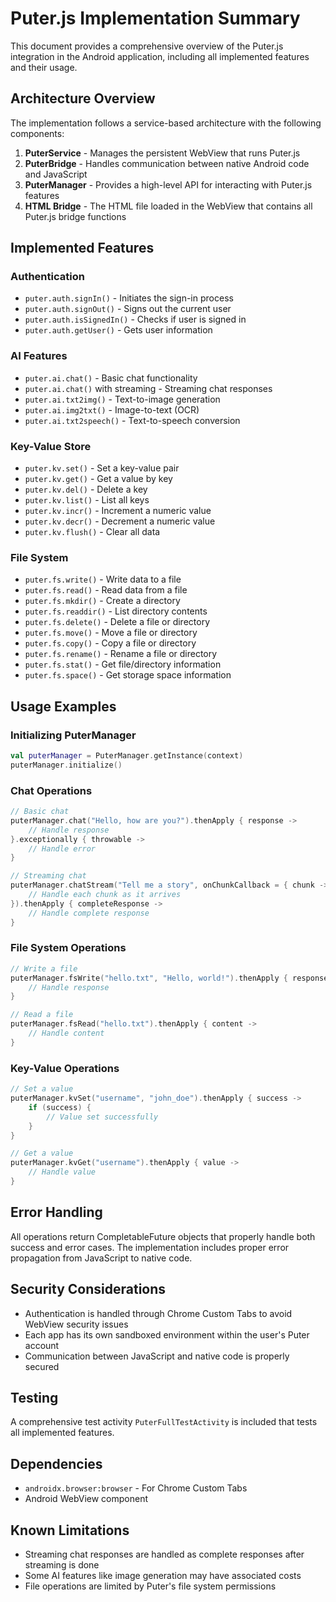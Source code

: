 # Puter.js Implementation Summary

This document provides a comprehensive overview of the Puter.js integration in the Android application, including all implemented features and their usage.

## Architecture Overview

The implementation follows a service-based architecture with the following components:

1. **PuterService** - Manages the persistent WebView that runs Puter.js
2. **PuterBridge** - Handles communication between native Android code and JavaScript
3. **PuterManager** - Provides a high-level API for interacting with Puter.js features
4. **HTML Bridge** - The HTML file loaded in the WebView that contains all Puter.js bridge functions

## Implemented Features

### Authentication
- `puter.auth.signIn()` - Initiates the sign-in process
- `puter.auth.signOut()` - Signs out the current user
- `puter.auth.isSignedIn()` - Checks if user is signed in
- `puter.auth.getUser()` - Gets user information

### AI Features
- `puter.ai.chat()` - Basic chat functionality
- `puter.ai.chat()` with streaming - Streaming chat responses
- `puter.ai.txt2img()` - Text-to-image generation
- `puter.ai.img2txt()` - Image-to-text (OCR)
- `puter.ai.txt2speech()` - Text-to-speech conversion

### Key-Value Store
- `puter.kv.set()` - Set a key-value pair
- `puter.kv.get()` - Get a value by key
- `puter.kv.del()` - Delete a key
- `puter.kv.list()` - List all keys
- `puter.kv.incr()` - Increment a numeric value
- `puter.kv.decr()` - Decrement a numeric value
- `puter.kv.flush()` - Clear all data

### File System
- `puter.fs.write()` - Write data to a file
- `puter.fs.read()` - Read data from a file
- `puter.fs.mkdir()` - Create a directory
- `puter.fs.readdir()` - List directory contents
- `puter.fs.delete()` - Delete a file or directory
- `puter.fs.move()` - Move a file or directory
- `puter.fs.copy()` - Copy a file or directory
- `puter.fs.rename()` - Rename a file or directory
- `puter.fs.stat()` - Get file/directory information
- `puter.fs.space()` - Get storage space information

## Usage Examples

### Initializing PuterManager
```kotlin
val puterManager = PuterManager.getInstance(context)
puterManager.initialize()
```

### Chat Operations
```kotlin
// Basic chat
puterManager.chat("Hello, how are you?").thenApply { response ->
    // Handle response
}.exceptionally { throwable ->
    // Handle error
}

// Streaming chat
puterManager.chatStream("Tell me a story", onChunkCallback = { chunk ->
    // Handle each chunk as it arrives
}).thenApply { completeResponse ->
    // Handle complete response
}
```

### File System Operations
```kotlin
// Write a file
puterManager.fsWrite("hello.txt", "Hello, world!").thenApply { response ->
    // Handle response
}

// Read a file
puterManager.fsRead("hello.txt").thenApply { content ->
    // Handle content
}
```

### Key-Value Operations
```kotlin
// Set a value
puterManager.kvSet("username", "john_doe").thenApply { success ->
    if (success) {
        // Value set successfully
    }
}

// Get a value
puterManager.kvGet("username").thenApply { value ->
    // Handle value
}
```

## Error Handling

All operations return CompletableFuture objects that properly handle both success and error cases. The implementation includes proper error propagation from JavaScript to native code.

## Security Considerations

- Authentication is handled through Chrome Custom Tabs to avoid WebView security issues
- Each app has its own sandboxed environment within the user's Puter account
- Communication between JavaScript and native code is properly secured

## Testing

A comprehensive test activity `PuterFullTestActivity` is included that tests all implemented features.

## Dependencies

- `androidx.browser:browser` - For Chrome Custom Tabs
- Android WebView component

## Known Limitations

- Streaming chat responses are handled as complete responses after streaming is done
- Some AI features like image generation may have associated costs
- File operations are limited by Puter's file system permissions